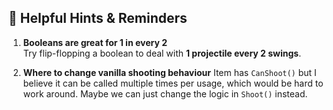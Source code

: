 ﻿## 🧠 Helpful Hints & Reminders

1. **Booleans are great for 1 in every 2**  
  Try flip-flopping a boolean to deal with **1 projectile every 2 swings**.

2. **Where to change vanilla shooting behaviour**
  Item has `CanShoot()` but I believe it can be called multiple times per usage, which would be hard to work around. Maybe we can just change the logic in `Shoot()` instead.
